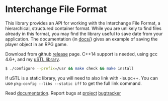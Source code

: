 
# Interchange File Format

This library provides an API for working with the Interchange File Format,
a hierarchical, structured container format. While you are unlikely to
find files already in this format, you may find the library useful to save
date from your application. The documentation (in [docs/](docs/index.html))
gives an example of saving the player object in an RPG game.

Download from github [release](https://github.com/msharov/iff/releases/latest) page.
C++14 support is needed, using gcc 4.6+, and my
[uSTL library](https://github.com/msharov/ustl/releases/latest).

```bash
$ ./configure --prefix=/usr && make check && make install
```

If uSTL is a static library, you will need to also link with -lsupc++.
You can use `pkg-config --libs --static iff` to get the full link command.

Read [documentation](docs/index.html).
Report bugs at [project](https://github.com/msharov/iff)
[bugtracker](https://github.com/msharov/iff/issues)
